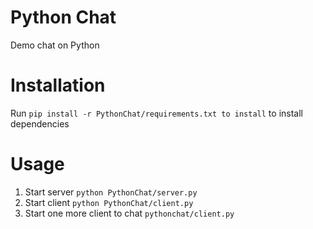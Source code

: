 Python Chat
===========
Demo chat on Python

Installation
===========
Run `pip install -r PythonChat/requirements.txt to install` to install dependencies

Usage
===========
1. Start server `python PythonChat/server.py`
2. Start client `python PythonChat/client.py`
3. Start one more client to chat `pythonchat/client.py`
